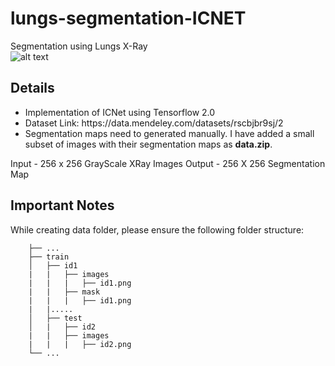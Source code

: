 # lungs-segmentation-ICNET

Segmentation using Lungs X-Ray <br>
![alt text](https://raw.githubusercontent.com/theidentity/Unets/master/documentation/sample.png)

## Details
<ul>
  <li>Implementation of ICNet using Tensorflow 2.0</li>
  <li>Dataset Link: https://data.mendeley.com/datasets/rscbjbr9sj/2</li>
  <li>Segmentation maps need to generated manually. I have added a small subset of images with their segmentation maps as <b>data.zip</b>.</li>
</ul>

Input - 256 x 256 GrayScale XRay Images
Output - 256 X 256 Segmentation Map

## Important Notes
While creating data folder, please ensure the following folder structure:
```
    ├── ...
    ├── train                    
    │   ├── id1
    |   |   ├── images
    |   |   |   ├── id1.png
    |   |   ├── mask
    |   |   |   ├── id1.png
    |   |.....
    │   ├── test         
    │   |   ├── id2
    |   |   ├── images
    |   |   |   ├── id2.png               
    └── ...
```
